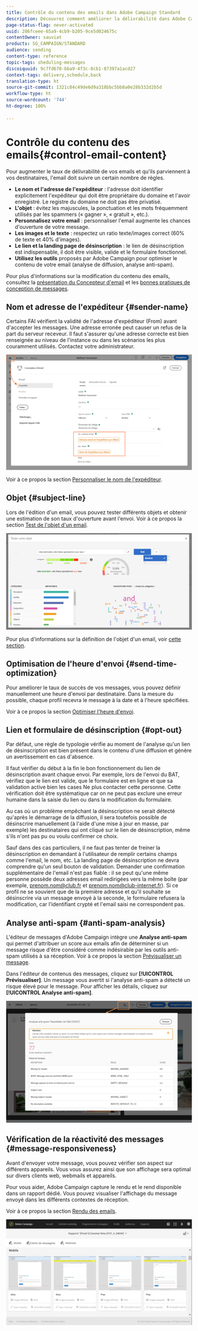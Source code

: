 ```yaml
---
title: Contrôle du contenu des emails dans Adobe Campaign Standard
description: Découvrez comment améliorer la délivrabilité dans Adobe Campaign Standard en modifiant le contenu de vos emails.
page-status-flag: never-activated
uuid: 286fceee-65a9-4cb9-b205-9ce5d024675c
contentOwner: sauviat
products: SG_CAMPAIGN/STANDARD
audience: sending
content-type: reference
topic-tags: sheduling-messages
discoiquuid: 9c7fd670-bba9-4f3c-8cb1-87397a1acd27
context-tags: delivery,schedule,back
translation-type: ht
source-git-commit: 1321c84c49de6d9a318bbc5bb8a0e28b332d2b5d
workflow-type: ht
source-wordcount: '744'
ht-degree: 100%

---
```



# Contrôle du contenu des emails{#control-email-content}

Pour augmenter le taux de délivrabilité de vos emails et qu&#39;ils parviennent à vos destinataires, l&#39;email doit suivre un certain nombre de règles.

* **Le nom et l&#39;adresse de l&#39;expéditeur** : l&#39;adresse doit identifier explicitement l&#39;expéditeur qui doit être propriétaire du domaine et l&#39;avoir enregistré. Le registre du domaine ne doit pas être privatisé.
* **L&#39;objet** : évitez les majuscules, la ponctuation et les mots fréquemment utilisés par les spammers (« gagner », « gratuit », etc.).
* **Personnalisez votre email** : personnaliser l&#39;email augmente les chances d&#39;ouverture de votre message.
* **Les images et le texte** : respectez un ratio texte/images correct (60% de texte et 40% d&#39;images).
* **Le lien et la landing page de désinscription** : le lien de désinscription est indispensable, il doit être visible, valide et le formulaire fonctionnel.
* **Utilisez les outils** proposés par Adobe Campaign pour optimiser le contenu de votre email (analyse de diffusion, analyse anti-spam).

Pour plus d&#39;informations sur la modification du contenu des emails, consultez la [présentation du Concepteur d&#39;email](../../designing/using/designing-content-in-adobe-campaign.md) et les [bonnes pratiques de conception de messages](../../designing/using/designing-content-in-adobe-campaign.md#content-design-best-practices).

## Nom et adresse de l&#39;expéditeur {#sender-name}

Certains FAI vérifient la validité de l&#39;adresse d&#39;expéditeur (From) avant d&#39;accepter les messages. Une adresse erronée peut causer un refus de la part du serveur receveur. Il faut s&#39;assurer qu&#39;une adresse correcte est bien renseignée au niveau de l&#39;instance ou dans les scénarios les plus couramment utilisés. Contactez votre administrateur.

![](assets/delivery_content_edition16.png)

Voir à ce propos la section [Personnaliser le nom de l&#39;expéditeur](../../designing/using/personalization.md#personalizing-the-sender).

## Objet {#subject-line}

Lors de l&#39;édition d&#39;un email, vous pouvez tester différents objets et obtenir une estimation de son taux d&#39;ouverture avant l&#39;envoi. Voir à ce propos la section [Test de l&#39;objet d&#39;un email](../../sending/using/testing-subject-line-email.md).

![](assets/predictive_subject_line_example.png)

Pour plus d&#39;informations sur la définition de l&#39;objet d&#39;un email, voir [cette section](../../designing/using/subject-line.md).

## Optimisation de l&#39;heure d&#39;envoi {#send-time-optimization}

Pour améliorer le taux de succès de vos messages, vous pouvez définir manuellement une heure d&#39;envoi par destinataire. Dans la mesure du possible, chaque profil recevra le message à la date et à l&#39;heure spécifiées.

Voir à ce propos la section [Optimiser l&#39;heure d&#39;envoi](../../sending/using/optimizing-the-sending-time.md).

## Lien et formulaire de désinscription {#opt-out}

Par défaut, une règle de typologie vérifie au moment de l&#39;analyse qu&#39;un lien de désinscription est bien présent dans le contenu d&#39;une diffusion et génère un avertissement en cas d&#39;absence.

Il faut vérifier du début à la fin le bon fonctionnement du lien de désinscription avant chaque envoi. Par exemple, lors de l&#39;envoi du BAT, vérifiez que le lien est valide, que le formulaire est en ligne et que sa validation active bien les cases Ne plus contacter cette personne. Cette vérification doit être systématique car on ne peut pas exclure une erreur humaine dans la saisie du lien ou dans la modification du formulaire.

Au cas où un problème empêchant la désinscription ne serait détecté qu&#39;après le démarrage de la diffusion, il sera toutefois possible de désinscrire manuellement (à l&#39;aide d&#39;une mise à jour en masse, par exemple) les destinataires qui ont cliqué sur le lien de désinscription, même s&#39;ils n&#39;ont pas pu ou voulu confirmer ce choix.

Sauf dans des cas particuliers, il ne faut pas tenter de freiner la désinscription en demandant à l&#39;utilisateur de remplir certains champs comme l&#39;email, le nom, etc. La landing page de désinscription ne devra comprendre qu&#39;un seul bouton de validation. Demander une confirmation supplémentaire de l&#39;email n&#39;est pas fiable : il se peut qu&#39;une même personne possède deux adresses email redirigées vers la même boîte (par exemple, prenom.nom@club.fr et prenom.nom@club-internet.fr). Si ce profil ne se souvient que de la première adresse et qu&#39;il souhaite se désinscrire via un message envoyé à la seconde, le formulaire refusera la modification, car l&#39;identifiant crypté et l&#39;email saisi ne correspondent pas.

## Analyse anti-spam {#anti-spam-analysis}

L&#39;éditeur de messages d&#39;Adobe Campaign intègre une **Analyse anti-spam** qui permet d&#39;attribuer un score aux emails afin de déterminer si un message risque d&#39;être considéré comme indésirable par les outils anti-spam utilisés à sa réception. Voir à ce propos la section [Prévisualiser un message](../../sending/using/previewing-messages.md).

Dans l&#39;éditeur de contenus des messages, cliquez sur **[!UICONTROL Prévisualiser]**. Un message vous avertit si l&#39;analyse anti-spam a détecté un risque élevé pour le message. Pour afficher les détails, cliquez sur **[!UICONTROL Analyse anti-spam]**.

![](assets/sending_anti-spam_analysis.png)

## Vérification de la réactivité des messages {#message-responsiveness}

Avant d&#39;envoyer votre message, vous pouvez vérifier son aspect sur différents appareils. Vous vous assurez ainsi que son affichage sera optimal sur divers clients web, webmails et appareils.

Pour vous aider, Adobe Campaign capture le rendu et le rend disponible dans un rapport dédié. Vous pouvez visualiser l&#39;affichage du message envoyé dans les différents contextes de réception.

Voir à ce propos la section [Rendu des emails](../../sending/using/email-rendering.md).

![](assets/inbox_rendering_report_3.png)
